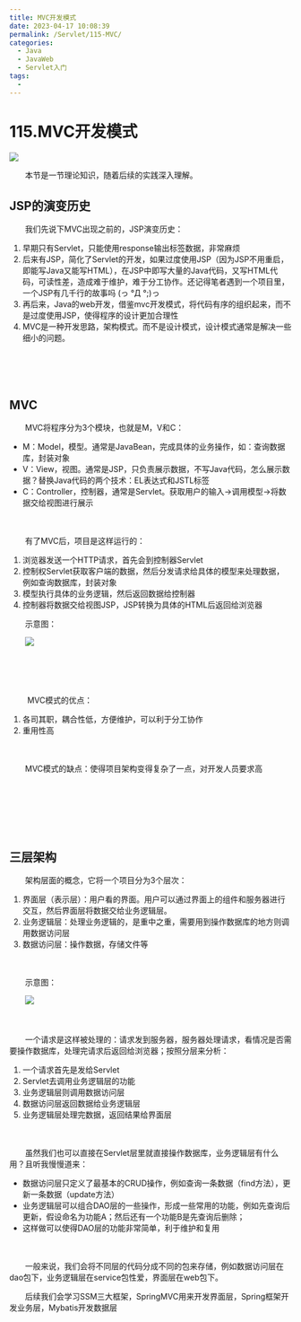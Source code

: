 ```yaml
---
title: MVC开发模式
date: 2023-04-17 10:08:39
permalink: /Servlet/115-MVC/
categories:
  - Java
  - JavaWeb
  - Servlet入门
tags:
  - 
---
```

# 115.MVC开发模式

![](https://image.peterjxl.com/blog/419.jpg)


　　本节是一节理论知识，随着后续的实践深入理解。

<!-- more -->

## JSP的演变历史

　　我们先说下MVC出现之前的，JSP演变历史：

1. 早期只有Servlet，只能使用response输出标签数据，非常麻烦
2. 后来有JSP，简化了Servlet的开发，如果过度使用JSP（因为JSP不用重启，即能写Java又能写HTML），在JSP中即写大量的Java代码，又写HTML代码，可读性差，造成难于维护，难于分工协作。还记得笔者遇到一个项目里，一个JSP有几千行的故事吗 (っ °Д °;)っ
3. 再后来，Java的web开发，借鉴mvc开发模式，将代码有序的组织起来，而不是过度使用JSP，使得程序的设计更加合理性
4. MVC是一种开发思路，架构模式。而不是设计模式，设计模式通常是解决一些细小的问题。

　　‍

　　‍

## MVC

　　MVC将程序分为3个模块，也就是M，V和C：

* M：Model，模型。通常是JavaBean，完成具体的业务操作，如：查询数据库，封装对象
* V：View，视图。通常是JSP，只负责展示数据，不写Java代码，怎么展示数据？替换Java代码的两个技术：EL表达式和JSTL标签
* C：Controller，控制器，通常是Servlet。获取用户的输入→调用模型→将数据交给视图进行展示

　　‍

　　有了MVC后，项目是这样运行的：

1. 浏览器发送一个HTTP请求，首先会到控制器Servlet
2. 控制权Servlet获取客户端的数据，然后分发请求给具体的模型来处理数据，例如查询数据库，封装对象
3. 模型执行具体的业务逻辑，然后返回数据给控制器
4. 控制器将数据交给视图JSP，JSP转换为具体的HTML后返回给浏览器

　　示意图：

　　![](https://image.peterjxl.com/blog/image-20211031222503-ylv0kjh.png)

　　‍

　　‍

　　 MVC模式的优点：

1. 各司其职，耦合性低，方便维护，可以利于分工协作
2. 重用性高

　　‍

　　MVC模式的缺点：使得项目架构变得复杂了一点，对开发人员要求高

　　

　　‍

　　‍

## 三层架构

　　架构层面的概念，它将一个项目分为3个层次：

1. 界面层（表示层）：用户看的界面。用户可以通过界面上的组件和服务器进行交互，然后界面层将数据交给业务逻辑层。
2. 业务逻辑层：处理业务逻辑的，是重中之重，需要用到操作数据库的地方则调用数据访问层
3. 数据访问层：操作数据，存储文件等

　　‍

　　示意图：

　　![](https://image.peterjxl.com/blog/image-20211101221817-4zexzk2.png)

　　‍

　　一个请求是这样被处理的：请求发到服务器，服务器处理请求，看情况是否需要操作数据库，处理完请求后返回给浏览器；按照分层来分析：

1. 一个请求首先是发给Servlet
2. Servlet去调用业务逻辑层的功能
3. 业务逻辑层则调用数据访问层
4. 数据访问层返回数据给业务逻辑层
5. 业务逻辑层处理完数据，返回结果给界面层

　　‍

　　虽然我们也可以直接在Servlet层里就直接操作数据库，业务逻辑层有什么用？且听我慢慢道来：

* 数据访问层只定义了最基本的CRUD操作，例如查询一条数据（find方法），更新一条数据（update方法）
* 业务逻辑层可以组合DAO层的一些操作，形成一些常用的功能，例如先查询后更新，假设命名为功能A；然后还有一个功能B是先查询后删除；
* 这样做可以使得DAO层的功能非常简单，利于维护和复用

　　‍

　　一般来说，我们会将不同层的代码分成不同的包来存储，例如数据访问层在dao包下，业务逻辑层在service包性爱，界面层在web包下。

　　后续我们会学习SSM三大框架，SpringMVC用来开发界面层，Spring框架开发业务层，Mybatis开发数据层

